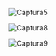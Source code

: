 ![Captura5](https://github.com/DimanMayta/Seguimiento_JPA/assets/165101845/7437a4b4-7e9b-4147-a4c7-fb1abb526b27)

![Captura8](https://github.com/DimanMayta/Seguimiento_JPA/assets/165101845/d8c0d7a6-a338-4f2b-8d73-4a3624557cc0)

![Captura9](https://github.com/DimanMayta/Seguimiento_JPA/assets/165101845/131645b9-dd3f-4a26-a5d7-ea96d661ef49)
